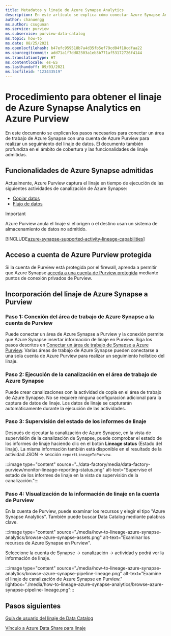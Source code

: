 ```yaml
---
title: Metadatos y linaje de Azure Synapse Analytics
description: En este artículo se explica cómo conectar Azure Synapse Analytics y Azure Purview para realizar un seguimiento del linaje de datos.
author: chanuengg
ms.author: csugunan
ms.service: purview
ms.subservice: purview-data-catalog
ms.topic: how-to
ms.date: 08/25/2021
ms.openlocfilehash: b47efc959518b7a4d35fb5ef79cd04f18cdfaa22
ms.sourcegitcommit: add71a1f7dd82303a1eb3b771af53172726f4144
ms.translationtype: HT
ms.contentlocale: es-ES
ms.lasthandoff: 09/03/2021
ms.locfileid: "123433519"
---
```

# <a name="how-to-get-lineage-from-azure-synapse-analytics-into-azure-purview"></a>Procedimiento para obtener el linaje de Azure Synapse Analytics en Azure Purview

En este documento se explican los pasos necesarios para conectar un área de trabajo de Azure Synapse con una cuenta de Azure Purview para realizar un seguimiento del linaje de datos. El documento también profundiza en el ámbito de cobertura y las funcionalidades de linaje admitidas.

## <a name="supported-azure-synapse-capabilities"></a>Funcionalidades de Azure Synapse admitidas

Actualmente, Azure Purview captura el linaje en tiempo de ejecución de las siguientes actividades de canalización de Azure Synapse:

- [Copiar datos](../data-factory/copy-activity-overview.md?context=/azure/synapse-analytics/context/context)
- [Flujo de datos](../data-factory/concepts-data-flow-overview.md?context=/azure/synapse-analytics/context/context)

> [!IMPORTANT]
> Azure Purview anula el linaje si el origen o el destino usan un sistema de almacenamiento de datos no admitido.

[!INCLUDE[azure-synapse-supported-activity-lineage-capabilities](includes/data-factory-common-supported-capabilities.md)]

## <a name="access-secured-azure-purview-account"></a>Acceso a cuenta de Azure Purview protegida
      
Si la cuenta de Purview está protegida por el firewall, aprenda a permitir que Azure Synapse [acceda a una cuenta de Purview protegida](../synapse-analytics/catalog-and-governance/how-to-access-secured-purview-account.md) mediante puntos de conexión privados de Purview.

## <a name="bring-azure-synapse-lineage-into-purview"></a>Incorporación del linaje de Azure Synapse a Purview

### <a name="step-1-connect-azure-synapse-workspace-to-your-purview-account"></a>Paso 1: Conexión del área de trabajo de Azure Synapse a la cuenta de Purview

Puede conectar un área de Azure Synapse a Purview y la conexión permite que Azure Synapse insertar información de linaje en Purview. Siga los pasos descritos en [Conectar un área de trabajo de Synapse a Azure Purview](../synapse-analytics/catalog-and-governance/quickstart-connect-azure-purview.md). Varias áreas de trabajo de Azure Synapse pueden conectarse a una sola cuenta de Azure Purview para realizar un seguimiento holístico del linaje.

### <a name="step-2-run-pipeline-in-azure-synapse-workspace"></a>Paso 2: Ejecución de la canalización en el área de trabajo de Azure Synapse

Puede crear canalizaciones con la actividad de copia en el área de trabajo de Azure Synapse. No se requiere ninguna configuración adicional para la captura de datos de linaje. Los datos de linaje se capturarán automáticamente durante la ejecución de las actividades.

### <a name="step-3-monitor-lineage-reporting-status"></a>Paso 3: Supervisión del estado de los informes de linaje

Después de ejecutar la canalización de Azure Synapse, en la vista de supervisión de la canalización de Synapse, puede comprobar el estado de los informes de linaje haciendo clic en el botón **Lineage status** (Estado del linaje). La misma información también está disponible en el resultado de la actividad JSON -> sección `reportLineageToPurvew`.

:::image type="content" source="../data-factory/media/data-factory-purview/monitor-lineage-reporting-status.png" alt-text="Supervise el estado de los informes de linaje en la vista de supervisión de la canalización.":::

### <a name="step-4-view-lineage-information-in-your-purview-account"></a>Paso 4: Visualización de la información de linaje en la cuenta de Purview

En la cuenta de Purview, puede examinar los recursos y elegir el tipo "Azure Synapse Analytics". También puede buscar Data Catalog mediante palabras clave.

:::image type="content" source="./media/how-to-lineage-azure-synapse-analytics/browse-azure-synapse-assets.png" alt-text="Examinar los recursos de Azure Synapse en Purview".

Seleccione la cuenta de Synapse -> canalización -> actividad y podrá ver la información de linaje.

:::image type="content" source="./media/how-to-lineage-azure-synapse-analytics/browse-azure-synapse-pipeline-lineage.png" alt-text="Examine el linaje de canalización de Azure Synapse en Purview." lightbox="./media/how-to-lineage-azure-synapse-analytics/browse-azure-synapse-pipeline-lineage.png":::

## <a name="next-steps"></a>Pasos siguientes

[Guía de usuario del linaje de Data Catalog](catalog-lineage-user-guide.md)

[Vínculo a Azure Data Share para linaje](how-to-link-azure-data-share.md)
